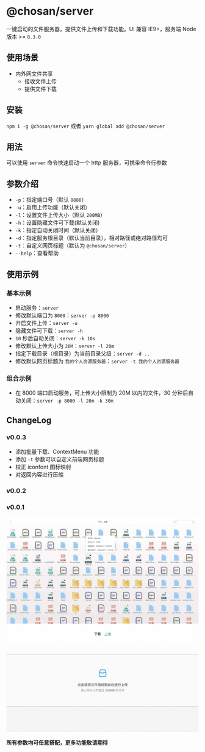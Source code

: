 # @chosan/server

一键启动的文件服务器，提供文件上传和下载功能。UI 兼容 IE9+，服务端 Node 版本 >= `8.3.0`

## 使用场景

- 内外网文件共享
  - 接收文件上传
  - 提供文件下载

## 安装

`npm i -g @chosan/server` 或者 `yarn global add @chosan/server`

## 用法

可以使用 `server` 命令快速启动一个 http 服务器，可携带命令行参数

## 参数介绍

- `-p`：指定端口号（默认 `8888`）
- `-u`：启用上传功能（默认关闭）
- `-l`：设置文件上传大小（默认 `200MB`）
- `-h`：设置隐藏文件可下载(默认关闭)
- `-k`：指定自动关闭时间（默认关闭）
- `-d`：指定服务根目录（默认当前目录），相对路径或绝对路径均可
- `-t`：自定义网页标题（默认为 `@chosan/server`）
- `--help`：查看帮助

## 使用示例

### 基本示例

- 启动服务：`server`
- 修改默认端口为 `8000`：`server -p 8000`
- 开启文件上传：`server -u`
- 隐藏文件可下载：`server -h`
- `10` 秒后自动关闭：`server -k 10s`
- 修改默认上传大小为 `20M`：`server -l 20m`
- 指定下载目录（根目录）为当前目录父级：`server -d ..`
- 修改默认网页标题为 `我的个人资源服务器`：`server -t 我的个人资源服务器`

### 组合示例

- 在 8000 端口启动服务，可上传大小限制为 20M 以内的文件，30 分钟后自动关闭：`server -p 8000 -l 20m -k 30m`


## ChangeLog

### v0.0.3

- 添加批量下载、ContextMenu 功能
- 添加 `-t` 参数可以自定义前端网页标题
- 校正 iconfont 图标映射
- 对返回内容进行压缩

### v0.0.2

### v0.0.1


![example_home](https://raw.githubusercontent.com/Cinux-Chosan/git-statics/master/%40chosan/server/example1.jpeg)
![example_upload](https://raw.githubusercontent.com/Cinux-Chosan/git-statics/master/%40chosan/server/example2.jpeg)

**所有参数均可任意搭配，更多功能敬请期待**
